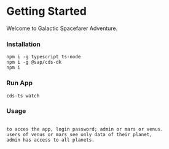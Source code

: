 # Getting Started

Welcome to Galactic Spacefarer Adventure.

### Installation

```
npm i -g typescript ts-node
npm i -g @sap/cds-dk
npm i
```

### Run App

```
cds-ts watch
```

### Usage

```

to acces the app, login password; admin or mars or venus.
users of venus or mars see only data of their planet,
admin has access to all planets.
```
